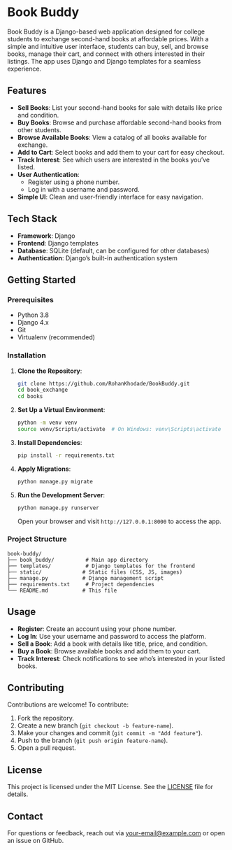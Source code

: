 # Book Buddy

Book Buddy is a Django-based web application designed for college students to exchange second-hand books at affordable prices. With a simple and intuitive user interface, students can buy, sell, and browse books, manage their cart, and connect with others interested in their listings. The app uses Django and Django templates for a seamless experience.

## Features
- **Sell Books**: List your second-hand books for sale with details like price and condition.
- **Buy Books**: Browse and purchase affordable second-hand books from other students.
- **Browse Available Books**: View a catalog of all books available for exchange.
- **Add to Cart**: Select books and add them to your cart for easy checkout.
- **Track Interest**: See which users are interested in the books you’ve listed.
- **User Authentication**:
  - Register using a phone number.
  - Log in with a username and password.
- **Simple UI**: Clean and user-friendly interface for easy navigation.

## Tech Stack
- **Framework**: Django
- **Frontend**: Django templates
- **Database**: SQLite (default, can be configured for other databases)
- **Authentication**: Django’s built-in authentication system

## Getting Started

### Prerequisites
- Python 3.8
- Django 4.x
- Git
- Virtualenv (recommended)

### Installation
1. **Clone the Repository**:
   ```bash
   git clone https://github.com/RohanKhodade/BookBuddy.git
   cd book_exchange
   cd books
   ```

2. **Set Up a Virtual Environment**:
   ```bash
   python -m venv venv
   source venv/Scripts/activate  # On Windows: venv\Scripts\activate
   ```

3. **Install Dependencies**:
   ```bash
   pip install -r requirements.txt
   ```

4. **Apply Migrations**:
   ```bash
   python manage.py migrate
   ```

5. **Run the Development Server**:
   ```bash
   python manage.py runserver
   ```
   Open your browser and visit `http://127.0.0.1:8000` to access the app.

### Project Structure
```
book-buddy/
├── book_buddy/          # Main app directory
├── templates/           # Django templates for the frontend
├── static/             # Static files (CSS, JS, images)
├── manage.py           # Django management script
├── requirements.txt     # Project dependencies
└── README.md           # This file
```

## Usage
- **Register**: Create an account using your phone number.
- **Log In**: Use your username and password to access the platform.
- **Sell a Book**: Add a book with details like title, price, and condition.
- **Buy a Book**: Browse available books and add them to your cart.
- **Track Interest**: Check notifications to see who’s interested in your listed books.

## Contributing
Contributions are welcome! To contribute:
1. Fork the repository.
2. Create a new branch (`git checkout -b feature-name`).
3. Make your changes and commit (`git commit -m "Add feature"`).
4. Push to the branch (`git push origin feature-name`).
5. Open a pull request.

## License
This project is licensed under the MIT License. See the [LICENSE](LICENSE) file for details.

## Contact
For questions or feedback, reach out via [your-email@example.com](mailto:rohankhodade883@gmail.com) or open an issue on GitHub.